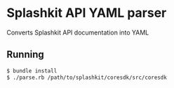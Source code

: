 # Splashkit API YAML parser

Converts Splashkit API documentation into YAML

## Running

```bash
$ bundle install
$ ./parse.rb /path/to/splashkit/coresdk/src/coresdk
```
